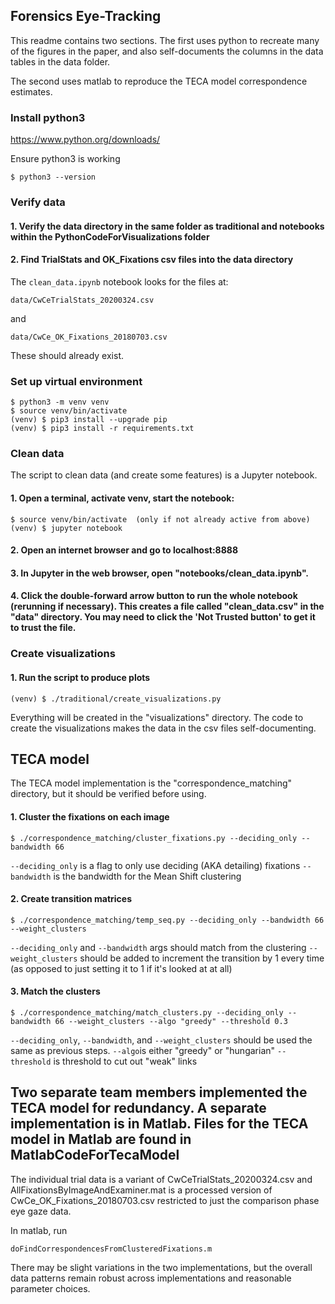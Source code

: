 ## Forensics Eye-Tracking

This readme contains two sections. The first uses python to recreate many of the figures in the paper, and also self-documents the columns in the data tables in the data folder.

The second uses matlab to reproduce the TECA model correspondence estimates.


### Install python3
https://www.python.org/downloads/

Ensure python3 is working
```
$ python3 --version
```

### Verify data
#### 1. Verify the data directory in the same folder as traditional and notebooks within the PythonCodeForVisualizations folder

#### 2. Find TrialStats and OK_Fixations csv files into the data directory
The ```clean_data.ipynb``` notebook looks for the files at:
```
data/CwCeTrialStats_20200324.csv
```
and
```
data/CwCe_OK_Fixations_20180703.csv
```
These should already exist.

### Set up virtual environment
```
$ python3 -m venv venv
$ source venv/bin/activate
(venv) $ pip3 install --upgrade pip
(venv) $ pip3 install -r requirements.txt
```

### Clean data
The script to clean data (and create some features) is a Jupyter notebook.
#### 1. Open a terminal, activate venv, start the notebook:
```
$ source venv/bin/activate  (only if not already active from above)
(venv) $ jupyter notebook
```

#### 2. Open an internet browser and go to localhost:8888

#### 3. In Jupyter in the web browser, open "notebooks/clean_data.ipynb".

#### 4. Click the double-forward arrow button to run the whole notebook (rerunning if necessary). This creates a file called "clean_data.csv" in the "data" directory. You may need to click the 'Not Trusted button' to get it to trust the file.


### Create visualizations
#### 1. Run the script to produce plots
```
(venv) $ ./traditional/create_visualizations.py
```
Everything will be created in the "visualizations" directory. The code to create the visualizations makes the data in the csv files self-documenting.


## TECA model
The TECA model implementation is the "correspondence_matching" directory, but it should be verified before using.

#### 1. Cluster the fixations on each image
```
$ ./correspondence_matching/cluster_fixations.py --deciding_only --bandwidth 66
```

```--deciding_only``` is a flag to only use deciding (AKA detailing) fixations
```--bandwidth``` is the bandwidth for the Mean Shift clustering

#### 2. Create transition matrices
```
$ ./correspondence_matching/temp_seq.py --deciding_only --bandwidth 66 --weight_clusters
```

```--deciding_only``` and ```--bandwidth``` args should match from the clustering
```--weight_clusters``` should be added to increment the transition by 1 every time (as opposed to just setting it to 1 if it's looked at at all)

#### 3. Match the clusters
```
$ ./correspondence_matching/match_clusters.py --deciding_only --bandwidth 66 --weight_clusters --algo "greedy" --threshold 0.3
```

```--deciding_only```, ```--bandwidth```, and ```--weight_clusters``` should be used the same as previous steps.
```--algo```is either "greedy" or "hungarian"
```--threshold``` is threshold to cut out "weak" links



##  Two separate team members implemented the TECA model for redundancy. A separate implementation is in Matlab. Files for the TECA model in Matlab are found in MatlabCodeForTecaModel

The individual trial data is a variant of CwCeTrialStats_20200324.csv and AllFixationsByImageAndExaminer.mat is a processed version of CwCe_OK_Fixations_20180703.csv restricted to just the comparison phase eye gaze data.

In matlab, run
```
doFindCorrespondencesFromClusteredFixations.m
```
There may be slight variations in the two implementations, but the overall data patterns remain robust across implementations and reasonable parameter choices.

